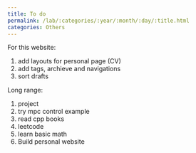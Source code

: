 ```yaml
---
title: To do
permalink: /lab/:categories/:year/:month/:day/:title.html
categories: Others
---
```


For this website:
1. add layouts for personal page (CV)
2. add tags, archieve and navigations
3. sort drafts


Long range:
1. project
2. try mpc control example
3. read cpp books
4. leetcode
5. learn basic math
6. Build personal website